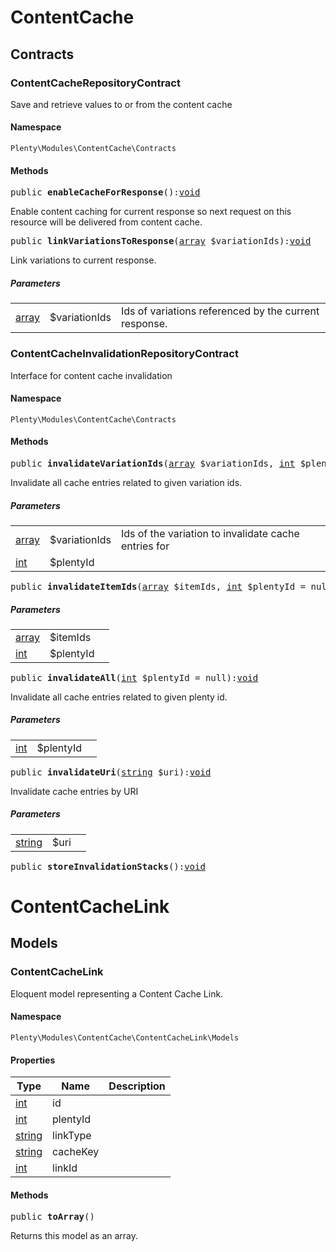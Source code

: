 

# ContentCache<a name="contentcache_contentcache"></a>
    
## Contracts<a name="contentcache_contentcache_contracts"></a>
### ContentCacheRepositoryContract<a name="contentcache_contracts_contentcacherepositorycontract"></a>

Save and retrieve values to or from the content cache


#### Namespace

`Plenty\Modules\ContentCache\Contracts`





#### Methods

<pre>public <strong>enableCacheForResponse</strong>():<a href="miscellaneous#miscellaneous__void">void</a>
</pre>

    
Enable content caching for current response so next request on this resource will be delivered from content cache.
    
<pre>public <strong>linkVariationsToResponse</strong>(<a target="_blank" href="http://php.net/array">array</a> $variationIds):<a href="miscellaneous#miscellaneous__void">void</a>
</pre>

    
Link variations to current response.
    
##### <strong>Parameters</strong>
    
<table class="table table-condensed">    <tr>
        <td><a target="_blank" href="http://php.net/array">array</a></td>
        <td>$variationIds</td>
        <td>Ids of variations referenced by the current response.</td>
    </tr>
</table>



### ContentCacheInvalidationRepositoryContract<a name="contentcache_contracts_contentcacheinvalidationrepositorycontract"></a>

Interface for content cache invalidation


#### Namespace

`Plenty\Modules\ContentCache\Contracts`





#### Methods

<pre>public <strong>invalidateVariationIds</strong>(<a target="_blank" href="http://php.net/array">array</a> $variationIds, <a target="_blank" href="http://php.net/int">int</a> $plentyId = null):<a href="miscellaneous#miscellaneous__void">void</a>
</pre>

    
Invalidate all cache entries related to given variation ids.
    
##### <strong>Parameters</strong>
    
<table class="table table-condensed">    <tr>
        <td><a target="_blank" href="http://php.net/array">array</a></td>
        <td>$variationIds</td>
        <td>Ids of the variation to invalidate cache entries for</td>
    </tr>
    <tr>
        <td><a target="_blank" href="http://php.net/int">int</a></td>
        <td>$plentyId</td>
        <td></td>
    </tr>
</table>


<pre>public <strong>invalidateItemIds</strong>(<a target="_blank" href="http://php.net/array">array</a> $itemIds, <a target="_blank" href="http://php.net/int">int</a> $plentyId = null):<a href="miscellaneous#miscellaneous__void">void</a>
</pre>

    

    
##### <strong>Parameters</strong>
    
<table class="table table-condensed">    <tr>
        <td><a target="_blank" href="http://php.net/array">array</a></td>
        <td>$itemIds</td>
        <td></td>
    </tr>
    <tr>
        <td><a target="_blank" href="http://php.net/int">int</a></td>
        <td>$plentyId</td>
        <td></td>
    </tr>
</table>


<pre>public <strong>invalidateAll</strong>(<a target="_blank" href="http://php.net/int">int</a> $plentyId = null):<a href="miscellaneous#miscellaneous__void">void</a>
</pre>

    
Invalidate all cache entries related to given plenty id.
    
##### <strong>Parameters</strong>
    
<table class="table table-condensed">    <tr>
        <td><a target="_blank" href="http://php.net/int">int</a></td>
        <td>$plentyId</td>
        <td></td>
    </tr>
</table>


<pre>public <strong>invalidateUri</strong>(<a target="_blank" href="http://php.net/string">string</a> $uri):<a href="miscellaneous#miscellaneous__void">void</a>
</pre>

    
Invalidate cache entries by URI
    
##### <strong>Parameters</strong>
    
<table class="table table-condensed">    <tr>
        <td><a target="_blank" href="http://php.net/string">string</a></td>
        <td>$uri</td>
        <td></td>
    </tr>
</table>


<pre>public <strong>storeInvalidationStacks</strong>():<a href="miscellaneous#miscellaneous__void">void</a>
</pre>

    

    
# ContentCacheLink<a name="contentcache_contentcachelink"></a>
    
## Models<a name="contentcache_contentcachelink_models"></a>
### ContentCacheLink<a name="contentcache_models_contentcachelink"></a>

Eloquent model representing a Content Cache Link.


#### Namespace

`Plenty\Modules\ContentCache\ContentCacheLink\Models`




#### Properties

<table class="table table-bordered table-striped table-condensed table-hover">
    <thead>
    <tr>
        <th>Type</th>
        <th>Name</th>
        <th>Description</th>
    </tr>
    </thead>
    <tbody><tr>
            <td><a target="_blank" href="http://php.net/int">int</a></td>
            <td>id</td>
            <td></td>
        </tr><tr>
            <td><a target="_blank" href="http://php.net/int">int</a></td>
            <td>plentyId</td>
            <td></td>
        </tr><tr>
            <td><a target="_blank" href="http://php.net/string">string</a></td>
            <td>linkType</td>
            <td></td>
        </tr><tr>
            <td><a target="_blank" href="http://php.net/string">string</a></td>
            <td>cacheKey</td>
            <td></td>
        </tr><tr>
            <td><a target="_blank" href="http://php.net/int">int</a></td>
            <td>linkId</td>
            <td></td>
        </tr></tbody>
</table>


#### Methods

<pre>public <strong>toArray</strong>()</pre>

    
Returns this model as an array.
    
